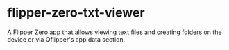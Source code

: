 # flipper-zero-txt-viewer
A Flipper Zero app that allows viewing text files and creating folders on the device or via Qflipper's app data section.
